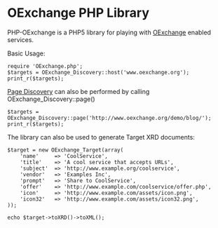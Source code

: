 OExchange PHP Library
=====================

PHP-OExchange is a PHP5 library for playing with [OExchange](http://www.oexchange.org/) enabled services.

Basic Usage:

	require 'OExchange.php';
	$targets = OExchange_Discovery::host('www.oexchange.org');
	print_r($targets);

[Page Discovery](http://www.oexchange.org/spec/#discovery-page) can also be performed by calling OExchange_Discovery::page()

	$targets = OExchange_Discovery::page('http://www.oexchange.org/demo/blog/');
	print_r($targets);

The library can also be used to generate Target XRD documents:

	$target = new OExchange_Target(array(
		'name'     => 'CoolService',
		'title'    => 'A cool service that accepts URLs',
		'subject'  => 'http://www.example.org/coolservice',
		'vendor'   => 'Examples Inc',
		'prompt'   => 'Share to CoolService',
		'offer'    => 'http://www.example.com/coolservice/offer.php',
		'icon'     => 'http://www.example.com/assets/icon.png',
		'icon32'   => 'http://www.example.com/assets/icon32.png',
	));
	
	echo $target->toXRD()->toXML();
